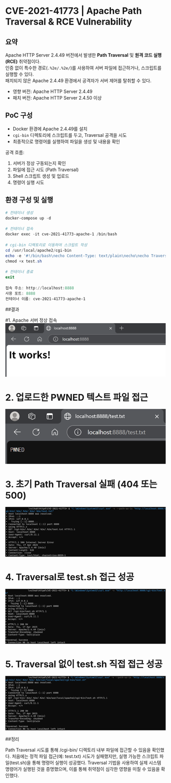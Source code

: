 # CVE-2021-41773 | Apache Path Traversal & RCE Vulnerability

## 요약

Apache HTTP Server 2.4.49 버전에서 발생한 **Path Traversal** 및 **원격 코드 실행(RCE)** 취약점이다.  
인증 없이 특수한 경로(`.%2e/.%2e/`)를 사용하여 서버 파일에 접근하거나, 스크립트를 실행할 수 있다.  
패치되지 않은 Apache 2.4.49 환경에서 공격자가 서버 제어를 탈취할 수 있다.
- 영향 버전: Apache HTTP Server 2.4.49
- 패치 버전: Apache HTTP Server 2.4.50 이상


## PoC 구성

- Docker 환경에 Apache 2.4.49를 설치
- `cgi-bin` 디렉토리에 스크립트를 두고, Traversal 공격을 시도
- 최종적으로 명령어를 실행하여 파일을 생성 및 내용을 확인

공격 흐름:

1. 서버가 정상 구동되는지 확인
2. 파일에 접근 시도 (Path Traversal)
3. Shell 스크립트 생성 및 업로드
4. 명령어 실행 시도


## 환경 구성 및 실행

```powershell
# 컨테이너 생성
docker-compose up -d

# 컨테이너 접속
docker exec -it cve-2021-41773-apache-1 /bin/bash

# cgi-bin 디렉토리로 이동하여 스크립트 작성
cd /usr/local/apache2/cgi-bin
echo -e '#!/bin/bash\necho Content-Type: text/plain\necho\necho Traversal Success' > test.sh
chmod +x test.sh

# 컨테이너 종료
exit

접속 주소: http://localhost:8888
사용 포트: 8888
컨테이너 이름: cve-2021-41773-apache-1
```


##결과

#1. Apache 서버 정상 접속
![](1_itworks.png)

# 2. 업로드한 PWNED 텍스트 파일 접근
![](2_pwned.png)

# 3. 초기 Path Traversal 실패 (404 또는 500)
![](3_traversal_fail.png)

# 4. Traversal로 test.sh 접근 성공
![](4_traversal_success.png)

# 5. Traversal 없이 test.sh 직접 접근 성공
![](5_rce_success.png)


##정리

Path Traversal 시도를 통해 /cgi-bin/ 디렉토리 내부 파일에 접근할 수 있음을 확인했다. 처음에는 정적 파일 접근(예: test.txt) 시도가 실패했지만, 실행 가능한 스크립트 파일(test.sh)을 통해 명령어 실행이 성공했다. Traversal 기법을 사용하여 실제 시스템 명령어가 실행된 것을 증명했으며, 이를 통해 취약점이 심각한 영향을 미칠 수 있음을 확인했다.